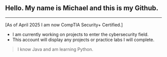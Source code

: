 ## Hello. My name is Michael and this is my Github.
__________________________________________________
[As of April 2025 I am now CompTIA Security+ Certified.]

- I am currently working on projects to enter the cybersecurity field.
- This account will display any projects or practice labs I will complete.

>I know Java and am learning Python.
<!---
MichaelJbyte/MichaelJbyte is a ✨ special ✨ repository because its `README.md` (this file) appears on your GitHub profile.
You can click the Preview link to take a look at your changes.
--->
